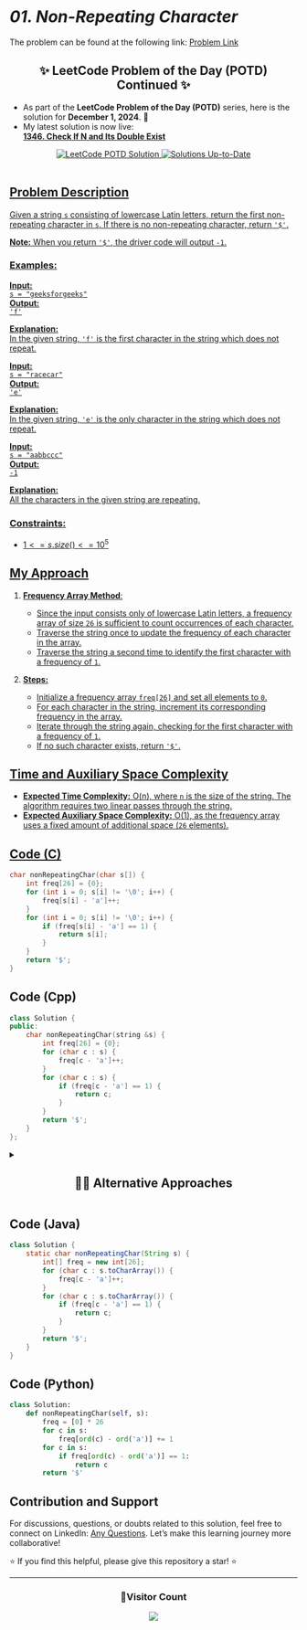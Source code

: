 # _01. Non-Repeating Character_

The problem can be found at the following link: [Problem Link](https://www.geeksforgeeks.org/problems/non-repeating-character-1587115620/1)

<div align="center">
  <h2>✨ LeetCode Problem of the Day (POTD) Continued ✨</h2>
</div>

- As part of the **LeetCode Problem of the Day (POTD)** series, here is the solution for **December 1, 2024**. 🎯
- My latest solution is now live:  
  **[1346. Check If N and Its Double Exist](https://github.com/Hunterdii/Leetcode-POTD/blob/main/December%202024%20Leetcode%20Solution/1346.Check%20If%20N%20and%20Its%20Double%20Exist.md)**

<div align="center">
  <a href="https://github.com/Hunterdii/Leetcode-POTD/blob/main/December%202024%20Leetcode%20Solution/1346.Check%20If%20N%20and%20Its%20Double%20Exist.md">
    <img src="https://img.shields.io/badge/LeetCode%20POTD-Solution%20Live-brightgreen?style=for-the-badge&logo=leetcode" alt="LeetCode POTD Solution" />
  </a>
  <a href="https://github.com/Hunterdii/Leetcode-POTD/blob/main/December%202024%20Leetcode%20Solution/1346.Check%20If%20N%20and%20Its%20Double%20Exist.md">
  <img src="https://img.shields.io/badge/Solutions-Up%20to%20Date-blue?style=for-the-badge" alt="Solutions Up-to-Date" />
</div>

<br/>

## Problem Description

Given a string `s` consisting of lowercase Latin letters, return the first non-repeating character in `s`. If there is no non-repeating character, return `'$'`.

**Note:** When you return `'$'`, the driver code will output `-1`.

### Examples:

**Input:**  
`s = "geeksforgeeks"`  
**Output:**  
`'f'`

**Explanation:**  
In the given string, `'f'` is the first character in the string which does not repeat.

**Input:**  
`s = "racecar"`  
**Output:**  
`'e'`

**Explanation:**  
In the given string, `'e'` is the only character in the string which does not repeat.

**Input:**  
`s = "aabbccc"`  
**Output:**  
`-1`

**Explanation:**  
All the characters in the given string are repeating.

### Constraints:

- $`1 <= s.size() <= 10^5`$

## My Approach

1. **Frequency Array Method**:

   - Since the input consists only of lowercase Latin letters, a frequency array of size `26` is sufficient to count occurrences of each character.
   - Traverse the string once to update the frequency of each character in the array.
   - Traverse the string a second time to identify the first character with a frequency of `1`.

2. **Steps:**
   - Initialize a frequency array `freq[26]` and set all elements to `0`.
   - For each character in the string, increment its corresponding frequency in the array.
   - Iterate through the string again, checking for the first character with a frequency of `1`.
   - If no such character exists, return `'$'`.

## Time and Auxiliary Space Complexity

- **Expected Time Complexity:** O(n), where `n` is the size of the string. The algorithm requires two linear passes through the string.
- **Expected Auxiliary Space Complexity:** O(1), as the frequency array uses a fixed amount of additional space (`26` elements).

## Code (C)

```c
char nonRepeatingChar(char s[]) {
    int freq[26] = {0};
    for (int i = 0; s[i] != '\0'; i++) {
        freq[s[i] - 'a']++;
    }
    for (int i = 0; s[i] != '\0'; i++) {
        if (freq[s[i] - 'a'] == 1) {
            return s[i];
        }
    }
    return '$';
}
```

## Code (Cpp)

```cpp
class Solution {
public:
    char nonRepeatingChar(string &s) {
        int freq[26] = {0};
        for (char c : s) {
            freq[c - 'a']++;
        }
        for (char c : s) {
            if (freq[c - 'a'] == 1) {
                return c;
            }
        }
        return '$';
    }
};
```

<details>
  <summary><h2 align='center'>👨‍💻 Alternative Approaches</h2></summary>
  
```cpp
class Solution {
public:
    char nonRepeatingChar(string &s) {
        unordered_map<char, int> freq;

        for (char c : s) {
            freq[c]++;
        }
        for (char c : s) {
            if (freq[c] == 1) {
                return c;
            }
        }
        return '$';
    }

};

````
</details>

## Code (Java)

```java
class Solution {
    static char nonRepeatingChar(String s) {
        int[] freq = new int[26];
        for (char c : s.toCharArray()) {
            freq[c - 'a']++;
        }
        for (char c : s.toCharArray()) {
            if (freq[c - 'a'] == 1) {
                return c;
            }
        }
        return '$';
    }
}
````

## Code (Python)

```python
class Solution:
    def nonRepeatingChar(self, s):
        freq = [0] * 26
        for c in s:
            freq[ord(c) - ord('a')] += 1
        for c in s:
            if freq[ord(c) - ord('a')] == 1:
                return c
        return '$'
```

## Contribution and Support

For discussions, questions, or doubts related to this solution, feel free to connect on LinkedIn: [Any Questions](https://www.linkedin.com/in/patel-hetkumar-sandipbhai-8b110525a/). Let’s make this learning journey more collaborative!

⭐ If you find this helpful, please give this repository a star! ⭐

---

<div align="center">
  <h3><b>📍Visitor Count</b></h3>
</div>

<p align="center">
  <img src="https://visitor-badge.laobi.icu/badge?page_id=Hunterdii.GeeksforGeeks-POTD" />
</p>
